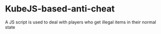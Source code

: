# KubeJS-based-anti-cheat
A JS script is used to deal with players who get illegal items in their normal state
